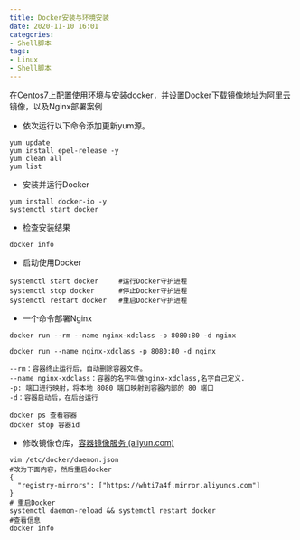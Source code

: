```yaml
---
title: Docker安装与环境安装
date: 2020-11-10 16:01
categories:
- Shell脚本
tags:
- Linux
- Shell脚本
---
```


在Centos7上配置使用环境与安装docker，并设置Docker下载镜像地址为阿里云镜像，以及Nginx部署案例
<!-- more -->

- 依次运行以下命令添加更新yum源。

```shell
yum update
yum install epel-release -y
yum clean all
yum list
```

- 安装并运行Docker

```shell
yum install docker-io -y
systemctl start docker
```

- 检查安装结果

```shell
docker info
```

- 启动使用Docker

```shell
systemctl start docker     #运行Docker守护进程
systemctl stop docker      #停止Docker守护进程
systemctl restart docker   #重启Docker守护进程
```

- 一个命令部署Nginx

```shell
docker run --rm --name nginx-xdclass -p 8080:80 -d nginx

docker run --name nginx-xdclass -p 8080:80 -d nginx

--rm：容器终止运行后，自动删除容器文件。
--name nginx-xdclass：容器的名字叫做nginx-xdclass,名字自己定义.
-p: 端口进行映射，将本地 8080 端口映射到容器内部的 80 端口
-d：容器启动后，在后台运行

docker ps 查看容器
docker stop 容器id
```

- 修改镜像仓库，[容器镜像服务 (aliyun.com)](https://cr.console.aliyun.com/cn-shenzhen/instances/mirrors)

```shell
vim /etc/docker/daemon.json
#改为下面内容，然后重启docker
{
  "registry-mirrors": ["https://whti7a4f.mirror.aliyuncs.com"]
}
# 重启Docker
systemctl daemon-reload && systemctl restart docker
#查看信息
docker info
```

